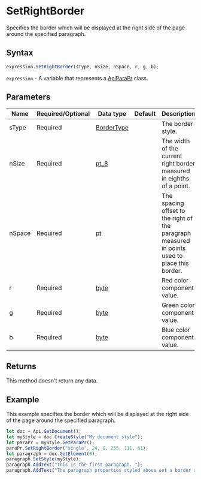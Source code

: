 # SetRightBorder

Specifies the border which will be displayed at the right side of the page around the specified paragraph.

## Syntax

```javascript
expression.SetRightBorder(sType, nSize, nSpace, r, g, b);
```

`expression` - A variable that represents a [ApiParaPr](../ApiParaPr.md) class.

## Parameters

| **Name** | **Required/Optional** | **Data type** | **Default** | **Description** |
| ------------- | ------------- | ------------- | ------------- | ------------- |
| sType | Required | [BorderType](../../Enumeration/BorderType.md) |  | The border style. |
| nSize | Required | [pt_8](../../Enumeration/pt_8.md) |  | The width of the current right border measured in eighths of a point. |
| nSpace | Required | [pt](../../Enumeration/pt.md) |  | The spacing offset to the right of the paragraph measured in points used to place this border. |
| r | Required | [byte](../../Enumeration/byte.md) |  | Red color component value. |
| g | Required | [byte](../../Enumeration/byte.md) |  | Green color component value. |
| b | Required | [byte](../../Enumeration/byte.md) |  | Blue color component value. |

## Returns

This method doesn't return any data.

## Example

This example specifies the border which will be displayed at the right side of the page around the specified paragraph.

```javascript
let doc = Api.GetDocument();
let myStyle = doc.CreateStyle("My document style");
let paraPr = myStyle.GetParaPr();
paraPr.SetRightBorder("single", 24, 0, 255, 111, 61);
let paragraph = doc.GetElement(0);
paragraph.SetStyle(myStyle);
paragraph.AddText("This is the first paragraph. ");
paragraph.AddText("The paragraph properties styled above set a border at its right side.");
```
